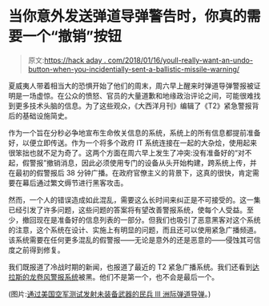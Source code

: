 # 当你意外发送弹道导弹警告时，你真的需要一个“撤销”按钮

> 原文:[https://hack aday . com/2018/01/16/youll-really-want-an-undo-button-when-you-incidentially-sent-a-ballistic-missile-warning/](https://hackaday.com/2018/01/16/youll-really-want-an-undo-button-when-you-accidentally-send-a-ballistic-missile-warning/)

夏威夷人带着相当大的恐惧开始了他们的周末，周六早上醒来时弹道导弹警报被证明是一场虚惊。在公众的愤怒、官员的大量道歉和地缘政治评论之间，可能很难找到更多技术头脑的信息。为了这些观众，《大西洋月刊》编辑了《T2》紧急警报背后的基础设施简史。

作为一个旨在分秒必争地宣布生命攸关信息的系统，系统上的所有信息都提前准备好，以便立即传送。作为一个将多个政府 IT 系统连接在一起的大杂烩，使用起来很笨拙也就不足为奇了。这两个方面在周六早上发生了冲突:没有准备好的“对不起，假警报”撤销消息，因此必须使用专门的设备从头开始构建，跨系统上传，并在最初的假警报后 38 分钟广播。在政府官僚主义的背景下，这真的很快，肯定需要在幕后通过繁文缛节进行黑客攻击。

然而，一个人的错误造成如此混乱，需要这么长时间来纠正是不可接受的。这一集已经引发了许多问题，这些问题的答案将有望改善警报系统，使每个人受益。至少，撤回现在是准备好的信息列表的一部分。但我们也吸引了恶意黑客对这个系统的注意，这个系统在设计、实施上有明显的问题，而且还可以使用紧急广播频道。该系统需要在任何更多混乱的假警报——无论是意外的还是恶意的——侵蚀其可信度之前得到修复。

我们既报道了冷战时期的新闻，也报道了最近的 T2 紧急广播系统。我们还看到[达拉斯的龙卷风警报系统](https://hackaday.com/2017/04/12/every-tornado-siren-in-dallas-hacked/)被黑。他们不是第一个，也不会是最后一个。

(图片:[通过美国空军测试发射未装备武器的民兵 III 洲际弹道导弹](http://www.af.mil/News/Photos/igphoto/2001787719/)。)